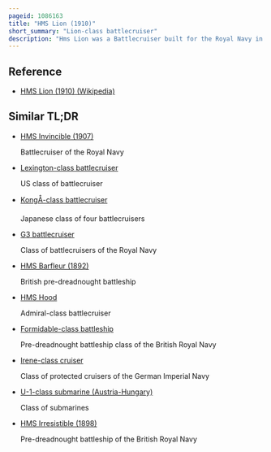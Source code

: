 ```yaml
---
pageid: 1086163
title: "HMS Lion (1910)"
short_summary: "Lion-class battlecruiser"
description: "Hms Lion was a Battlecruiser built for the Royal Navy in the 1910s. She was the lead Ship of her Class which were nicknamed the Splendid Cats. They were significant Improvements in Speed Armament and Armour over their Predecessors of the indefatigable Class. This was in Response to the first german Battlecruisers the Moltke Class which were much larger and more powerful than the first british Battlecruisers invincible Class."
---
```


## Reference

- [HMS Lion (1910) (Wikipedia)](https://en.wikipedia.org/?curid=1086163)

## Similar TL;DR

- [HMS Invincible (1907)](/tldr/en/hms-invincible-1907)

  Battlecruiser of the Royal Navy

- [Lexington-class battlecruiser](/tldr/en/lexington-class-battlecruiser)

  US class of battlecruiser

- [KongÅ-class battlecruiser](/tldr/en/kongo-class-battlecruiser)

  Japanese class of four battlecruisers

- [G3 battlecruiser](/tldr/en/g3-battlecruiser)

  Class of battlecruisers of the Royal Navy

- [HMS Barfleur (1892)](/tldr/en/hms-barfleur-1892)

  British pre-dreadnought battleship

- [HMS Hood](/tldr/en/hms-hood)

  Admiral-class battlecruiser

- [Formidable-class battleship](/tldr/en/formidable-class-battleship)

  Pre-dreadnought battleship class of the British Royal Navy

- [Irene-class cruiser](/tldr/en/irene-class-cruiser)

  Class of protected cruisers of the German Imperial Navy

- [U-1-class submarine (Austria-Hungary)](/tldr/en/u-1-class-submarine-austria-hungary)

  Class of submarines

- [HMS Irresistible (1898)](/tldr/en/hms-irresistible-1898)

  Pre-dreadnought battleship of the British Royal Navy
